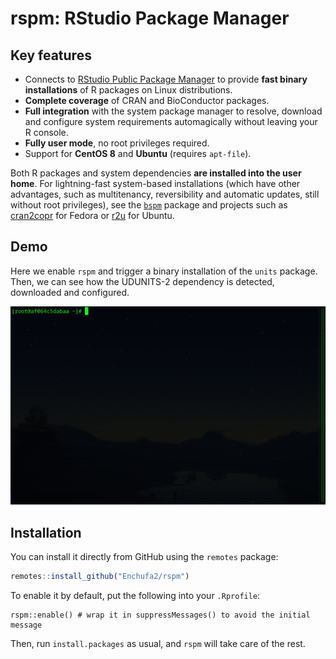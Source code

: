 # rspm: RStudio Package Manager

## Key features

- Connects to [RStudio Public Package Manager](https://packagemanager.rstudio.com/)
  to provide **fast binary installations** of R packages on Linux distributions.
- **Complete coverage** of CRAN and BioConductor packages. 
- **Full integration** with the system package manager to resolve, download and
  configure system requirements automagically without leaving your R console.
- **Fully user mode**, no root privileges required.
- Support for **CentOS 8** and **Ubuntu** (requires `apt-file`).

Both R packages and system dependencies **are installed into the user home**.
For lightning-fast system-based installations (which have other advantages,
such as multitenancy, reversibility and automatic updates, still without root
privileges), see the [`bspm`](https://github.com/Enchufa2/bspm) package and
projects such as [cran2copr](https://github.com/Enchufa2/cran2copr) for Fedora
or [r2u](https://github.com/eddelbuettel/r2u) for Ubuntu.

## Demo

Here we enable `rspm` and trigger a binary installation of the `units` package.
Then, we can see how the UDUNITS-2 dependency is detected, downloaded and
configured.

![](https://github.com/Enchufa2/rspm/blob/main/docs/assets/rspm_units.gif?raw=true)

## Installation

You can install it directly from GitHub using the `remotes` package:

```r
remotes::install_github("Enchufa2/rspm")
```

To enable it by default, put the following into your `.Rprofile`:

```
rspm::enable() # wrap it in suppressMessages() to avoid the initial message
```

Then, run `install.packages` as usual, and `rspm` will take care of the rest.
